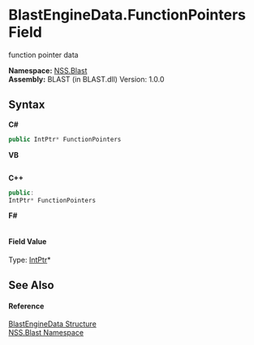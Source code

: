 # BlastEngineData.FunctionPointers Field
 

function pointer data

**Namespace:**&nbsp;<a href="88b55311-4a89-0894-e27a-e157e443c7f7">NSS.Blast</a><br />**Assembly:**&nbsp;BLAST (in BLAST.dll) Version: 1.0.0

## Syntax

**C#**<br />
``` C#
public IntPtr* FunctionPointers
```

**VB**<br />
``` VB

```

**C++**<br />
``` C++
public:
IntPtr* FunctionPointers
```

**F#**<br />
``` F#

```


#### Field Value
Type: <a href="https://docs.microsoft.com/dotnet/api/system.intptr" target="_blank" rel="noopener noreferrer">IntPtr</a>*

## See Also


#### Reference
<a href="54e0839f-a7d2-83ae-b999-168019175d84">BlastEngineData Structure</a><br /><a href="88b55311-4a89-0894-e27a-e157e443c7f7">NSS.Blast Namespace</a><br />